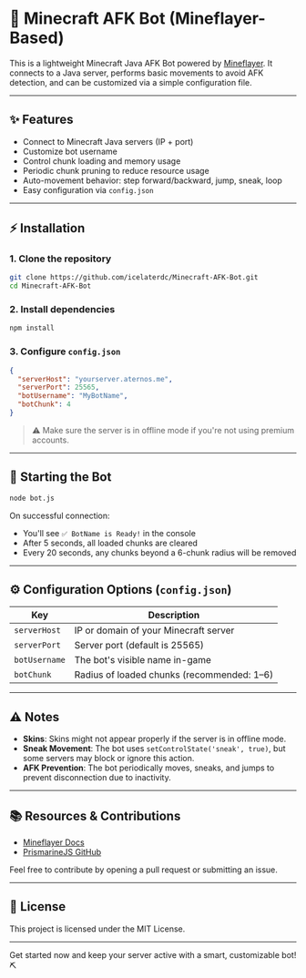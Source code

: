 <!-- Last updated: 2025-06-07T03:07:08Z -->
# 🤖 Minecraft AFK Bot (Mineflayer-Based)

This is a lightweight Minecraft Java AFK Bot powered by [Mineflayer](https://github.com/PrismarineJS/mineflayer). It connects to a Java server, performs basic movements to avoid AFK detection, and can be customized via a simple configuration file.

---

## ✨ Features

* Connect to Minecraft Java servers (IP + port)
* Customize bot username
* Control chunk loading and memory usage
* Periodic chunk pruning to reduce resource usage
* Auto-movement behavior: step forward/backward, jump, sneak, loop
* Easy configuration via `config.json`

---

## ⚡ Installation

### 1. Clone the repository

```bash
git clone https://github.com/icelaterdc/Minecraft-AFK-Bot.git
cd Minecraft-AFK-Bot
```

### 2. Install dependencies

```bash
npm install
```

### 3. Configure `config.json`

```json
{
  "serverHost": "yourserver.aternos.me",
  "serverPort": 25565,
  "botUsername": "MyBotName",
  "botChunk": 4
}
```

> ⚠️ Make sure the server is in offline mode if you're not using premium accounts.

---

## 🤖 Starting the Bot

```bash
node bot.js
```

On successful connection:

* You'll see `✅ BotName is Ready!` in the console
* After 5 seconds, all loaded chunks are cleared
* Every 20 seconds, any chunks beyond a 6-chunk radius will be removed

---

## ⚙️ Configuration Options (`config.json`)

| Key            | Description                                |
| -------------- | ------------------------------------------ |
| `serverHost`         | IP or domain of your Minecraft server      |
| `serverPort`         | Server port (default is 25565)             |
| `botUsername`     | The bot's visible name in-game             |
| `botChunk` | Radius of loaded chunks (recommended: 1–6) |

---

## ⚠️ Notes

* **Skins**: Skins might not appear properly if the server is in offline mode.
* **Sneak Movement**: The bot uses `setControlState('sneak', true)`, but some servers may block or ignore this action.
* **AFK Prevention**: The bot periodically moves, sneaks, and jumps to prevent disconnection due to inactivity.

---

## 📚 Resources & Contributions

* [Mineflayer Docs](https://mineflayer.prismarine.js.org/)
* [PrismarineJS GitHub](https://github.com/PrismarineJS/)

Feel free to contribute by opening a pull request or submitting an issue.

---

## 📄 License

This project is licensed under the MIT License.

---

Get started now and keep your server active with a smart, customizable bot! ⛏️
